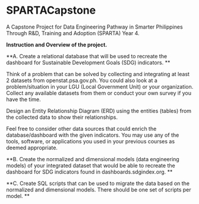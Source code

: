 # SPARTACapstone

A Capstone Project for Data Engineering Pathway in Smarter Philippines Through R&D, Training and Adoption (SPARTA) Year 4.


**Instruction and Overview of the project.**

**A. Create a relational database that will be used to recreate the dashboard for Sustainable Development Goals (SDG) indicators. **

Think of a problem that can be solved by collecting and integrating at least 2 datasets from openstat.psa.gov.ph. You could also look at a problem/situation in your LGU (Local Government Unit) or your organization. Collect any available datasets from them or conduct your own survey if you have the time. 

Design an Entity Relationship Diagram (ERD) using the entities (tables) from the collected data to show their relationships.  

Feel free to consider other data sources that could enrich the database/dashboard with the given indicators. You may use any of the tools, software, or applications you used in your previous courses as deemed appropriate. 

**B. Create the normalized and dimensional models (data engineering models) of your integrated dataset that would be able to recreate the dashboard for SDG indicators found in dashboards.sdgindex.org. **

**C. Create SQL scripts that can be used to migrate the data based on the normalized and dimensional models. There should be one set of scripts per model. **
